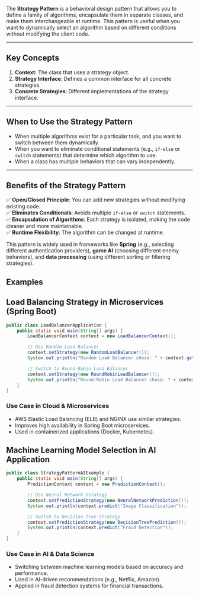 The **Strategy Pattern** is a behavioral design pattern that allows you to define a family of algorithms, encapsulate them in separate classes, and make them interchangeable at runtime. This pattern is useful when you want to dynamically select an algorithm based on different conditions without modifying the client code.

---

## **Key Concepts**
1. **Context**: The class that uses a strategy object.
2. **Strategy Interface**: Defines a common interface for all concrete strategies.
3. **Concrete Strategies**: Different implementations of the strategy interface.

---

## **When to Use the Strategy Pattern**
- When multiple algorithms exist for a particular task, and you want to switch between them dynamically.
- When you want to eliminate conditional statements (e.g., `if-else` or `switch` statements) that determine which algorithm to use.
- When a class has multiple behaviors that can vary independently.

---


## **Benefits of the Strategy Pattern**
✅ **Open/Closed Principle**: You can add new strategies without modifying existing code.  
✅ **Eliminates Conditionals**: Avoids multiple `if-else` or `switch` statements.  
✅ **Encapsulation of Algorithms**: Each strategy is isolated, making the code cleaner and more maintainable.  
✅ **Runtime Flexibility**: The algorithm can be changed at runtime.

This pattern is widely used in frameworks like **Spring** (e.g., selecting different authentication providers), **game AI** (choosing different enemy behaviors), and **data processing** (using different sorting or filtering strategies).

## **Examples**
## Load Balancing Strategy in Microservices (Spring Boot)

```java
public class LoadBalancerApplication {
    public static void main(String[] args) {
        LoadBalancerContext context = new LoadBalancerContext();

        // Use Random Load Balancer
        context.setStrategy(new RandomLoadBalancer());
        System.out.println("Random Load Balancer chose: " + context.getServer());

        // Switch to Round-Robin Load Balancer
        context.setStrategy(new RoundRobinLoadBalancer());
        System.out.println("Round-Robin Load Balancer chose: " + context.getServer());
    }
}

```
### Use Case in Cloud & Microservices
- AWS Elastic Load Balancing (ELB) and NGINX use similar strategies.
- Improves high availability in Spring Boot microservices.
- Used in containerized applications (Docker, Kubernetes).


## Machine Learning Model Selection in AI Application
```java
public class StrategyPatternAIExample {
    public static void main(String[] args) {
        PredictionContext context = new PredictionContext();

        // Use Neural Network Strategy
        context.setPredictionStrategy(new NeuralNetworkPrediction());
        System.out.println(context.predict("Image Classification"));

        // Switch to Decision Tree Strategy
        context.setPredictionStrategy(new DecisionTreePrediction());
        System.out.println(context.predict("Fraud Detection"));
    }
}

```

### Use Case in AI & Data Science
- Switching between machine learning models based on accuracy and performance.
- Used in AI-driven recommendations (e.g., Netflix, Amazon).
- Applied in fraud detection systems for financial transactions.